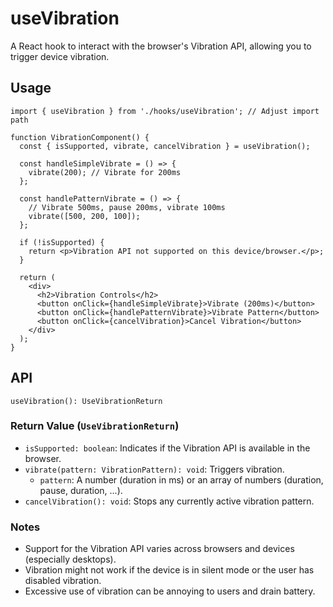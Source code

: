 # useVibration

A React hook to interact with the browser's Vibration API, allowing you to trigger device vibration.

## Usage

```tsx
import { useVibration } from './hooks/useVibration'; // Adjust import path

function VibrationComponent() {
  const { isSupported, vibrate, cancelVibration } = useVibration();

  const handleSimpleVibrate = () => {
    vibrate(200); // Vibrate for 200ms
  };

  const handlePatternVibrate = () => {
    // Vibrate 500ms, pause 200ms, vibrate 100ms
    vibrate([500, 200, 100]);
  };

  if (!isSupported) {
    return <p>Vibration API not supported on this device/browser.</p>;
  }

  return (
    <div>
      <h2>Vibration Controls</h2>
      <button onClick={handleSimpleVibrate}>Vibrate (200ms)</button>
      <button onClick={handlePatternVibrate}>Vibrate Pattern</button>
      <button onClick={cancelVibration}>Cancel Vibration</button>
    </div>
  );
}
```

## API

`useVibration(): UseVibrationReturn`

### Return Value (`UseVibrationReturn`)

- `isSupported: boolean`: Indicates if the Vibration API is available in the browser.
- `vibrate(pattern: VibrationPattern): void`: Triggers vibration.
  - `pattern`: A number (duration in ms) or an array of numbers (duration, pause, duration, ...).
- `cancelVibration(): void`: Stops any currently active vibration pattern.

### Notes

- Support for the Vibration API varies across browsers and devices (especially desktops).
- Vibration might not work if the device is in silent mode or the user has disabled vibration.
- Excessive use of vibration can be annoying to users and drain battery.
